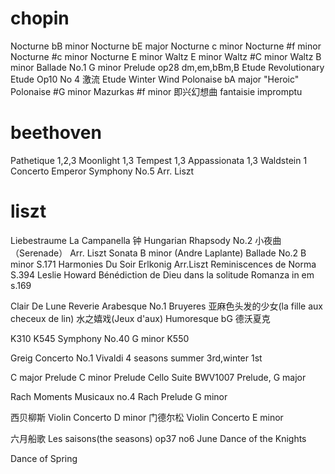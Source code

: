 # chopin
Nocturne bB minor
Nocturne bE major
Nocturne c minor
Nocturne #f minor
Nocturne #c minor
Nocturne E minor
Waltz E minor
Waltz #C minor
Waltz B minor
Ballade No.1 G minor
Prelude op28 dm,em,bBm,B
Etude Revolutionary
Etude Op10 No 4 激流
Etude Winter Wind
Polonaise bA major "Heroic"
Polonaise #G minor
Mazurkas #f minor
即兴幻想曲 fantaisie impromptu

# beethoven
Pathetique 1,2,3
Moonlight 1,3
Tempest 1,3
Appassionata 1,3
Waldstein 1
Concerto Emperor
Symphony No.5 Arr. Liszt

# liszt
Liebestraume
La Campanella 钟
Hungarian Rhapsody No.2
小夜曲 （Serenade） Arr. Liszt
Sonata B minor  (Andre Laplante)
Ballade No.2 B minor S.171
Harmonies Du Soir
Erlkonig Arr.Liszt
Reminiscences de Norma  S.394   Leslie Howard
Bénédiction de Dieu dans la solitude
Romanza in em s.169


Clair De Lune
Reverie
Arabesque No.1
Bruyeres
亚麻色头发的少女(la fille aux checeux de lin)
水之嬉戏(Jeux d'aux)
Humoresque bG 德沃夏克


K310
K545
Symphony No.40 G minor K550


Greig Concerto No.1
Vivaldi 4 seasons summer 3rd,winter 1st

C major Prelude
C minor Prelude
Cello Suite BWV1007 Prelude, G major

Rach Moments Musicaux no.4
Rach Prelude G minor

西贝柳斯 Violin Concerto D minor 
门德尔松 Violin Concerto E minor 

六月船歌 Les saisons(the seasons) op37 no6 June
Dance of the Knights


Dance of Spring
